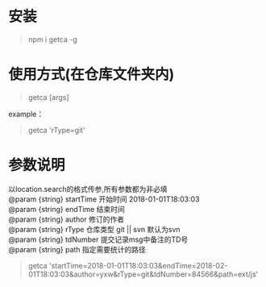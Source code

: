 # 安装
> npm i getca -g

# 使用方式(在仓库文件夹内)
> getca [args]

example：
> getca 'rType=git'

# 参数说明

以location.search的格式传参,所有参数都为非必填   
@param {string} startTime 开始时间 2018-01-01T18:03:03   
@param {string} endTime 结束时间   
@param {string} author 修订的作者   
@param {string} rType 仓库类型 git || svn 默认为svn   
@param {string} tdNumber 提交记录msg中备注的TD号   
@param {string} path 指定需要统计的路径   
> getca 'startTime=2018-01-01T18:03:03&endTime=2018-02-01T18:03:03&author=yxw&rType=git&tdNumber=84566&path=ext/js'
 
